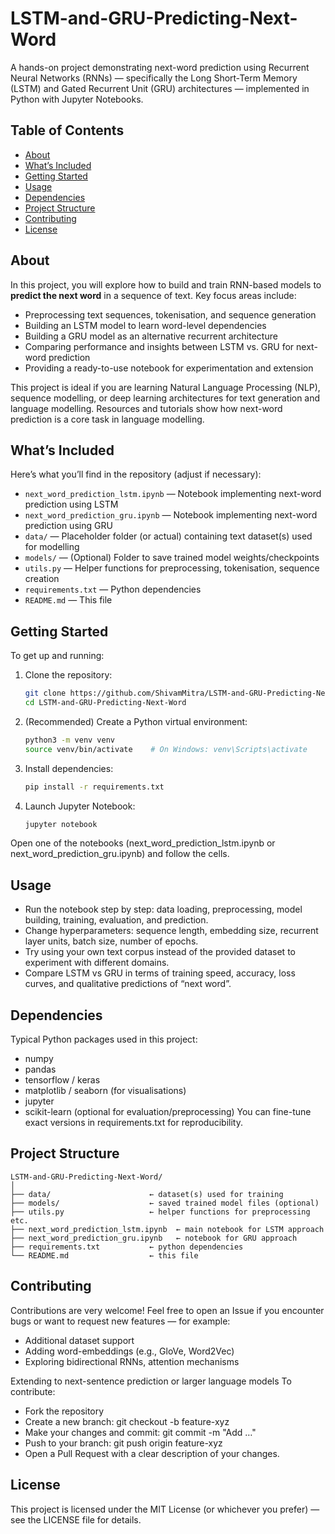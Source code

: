 # LSTM-and-GRU-Predicting-Next-Word
A hands-on project demonstrating next-word prediction using Recurrent Neural Networks (RNNs) — specifically the Long Short‑Term Memory (LSTM) and Gated Recurrent Unit (GRU) architectures — implemented in Python with Jupyter Notebooks.

## Table of Contents
- [About](#about)  
- [What’s Included](#whats-included)  
- [Getting Started](#getting-started)  
- [Usage](#usage)  
- [Dependencies](#dependencies)  
- [Project Structure](#project-structure)  
- [Contributing](#contributing)  
- [License](#license)  

## About  
In this project, you will explore how to build and train RNN-based models to **predict the next word** in a sequence of text. Key focus areas include:  
- Preprocessing text sequences, tokenisation, and sequence generation  
- Building an LSTM model to learn word-level dependencies  
- Building a GRU model as an alternative recurrent architecture  
- Comparing performance and insights between LSTM vs. GRU for next-word prediction  
- Providing a ready-to-use notebook for experimentation and extension  

This project is ideal if you are learning Natural Language Processing (NLP), sequence modelling, or deep learning architectures for text generation and language modelling. Resources and tutorials show how next-word prediction is a core task in language modelling. 

## What’s Included  
Here’s what you’ll find in the repository (adjust if necessary):  
- `next_word_prediction_lstm.ipynb` — Notebook implementing next-word prediction using LSTM  
- `next_word_prediction_gru.ipynb` — Notebook implementing next-word prediction using GRU  
- `data/` — Placeholder folder (or actual) containing text dataset(s) used for modelling  
- `models/` — (Optional) Folder to save trained model weights/checkpoints  
- `utils.py` — Helper functions for preprocessing, tokenisation, sequence creation  
- `requirements.txt` — Python dependencies  
- `README.md` — This file  

## Getting Started  
To get up and running:

1. Clone the repository:  
   ```bash
   git clone https://github.com/ShivamMitra/LSTM-and-GRU-Predicting-Next-Word.git
   cd LSTM-and-GRU-Predicting-Next-Word

2. (Recommended) Create a Python virtual environment:
   ```bash
   python3 -m venv venv
   source venv/bin/activate    # On Windows: venv\Scripts\activate

3. Install dependencies:
   ```bash
   pip install -r requirements.txt

4. Launch Jupyter Notebook:
   ```bash
   jupyter notebook
Open one of the notebooks (next_word_prediction_lstm.ipynb or next_word_prediction_gru.ipynb) and follow the cells.

## Usage
- Run the notebook step by step: data loading, preprocessing, model building, training, evaluation, and prediction.
- Change hyperparameters: sequence length, embedding size, recurrent layer units, batch size, number of epochs.
- Try using your own text corpus instead of the provided dataset to experiment with different domains.
- Compare LSTM vs GRU in terms of training speed, accuracy, loss curves, and qualitative predictions of “next word”.

## Dependencies
Typical Python packages used in this project:
- numpy
- pandas
- tensorflow / keras
- matplotlib / seaborn (for visualisations)
- jupyter
- scikit-learn (optional for evaluation/preprocessing)
You can fine-tune exact versions in requirements.txt for reproducibility.

## Project Structure
```
LSTM-and-GRU-Predicting-Next-Word/
│
├── data/                      ← dataset(s) used for training
├── models/                    ← saved trained model files (optional)
├── utils.py                   ← helper functions for preprocessing etc.
├── next_word_prediction_lstm.ipynb  ← main notebook for LSTM approach
├── next_word_prediction_gru.ipynb   ← notebook for GRU approach
├── requirements.txt           ← python dependencies
└── README.md                  ← this file
```
## Contributing
Contributions are very welcome! Feel free to open an Issue if you encounter bugs or want to request new features — for example:
- Additional dataset support
- Adding word-embeddings (e.g., GloVe, Word2Vec)
- Exploring bidirectional RNNs, attention mechanisms

Extending to next-sentence prediction or larger language models
To contribute:
- Fork the repository
- Create a new branch: git checkout -b feature-xyz
- Make your changes and commit: git commit -m "Add …"
- Push to your branch: git push origin feature-xyz
- Open a Pull Request with a clear description of your changes.

## License
This project is licensed under the MIT License (or whichever you prefer) — see the LICENSE file for details.
